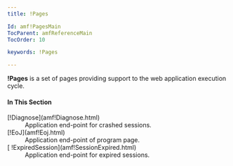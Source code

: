 ```yaml
---
title: !Pages

Id: amf!PagesMain
TocParent: amfReferenceMain
TocOrder: 10

keywords: !Pages

---
```


**!Pages** is a set of pages providing support to the web application execution cycle.

#### In This Section
<dl>
        <dt>
          [!Diagnose](amf!Diagnose.html)
        </dt>
        <dd>Application end-point for crashed sessions.</dd>
        <dt>
          [!EoJ](amf!Eoj.html)
        </dt>
        <dd>Application end-point of program page.</dd>
        <dt>
          [
          !ExpiredSession](amf!SessionExpired.html)
        </dt>
        <dd>Application end-point for expired sessions.</dd>
</dl>

